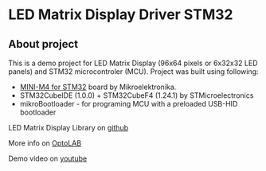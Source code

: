 # LED Matrix Display Driver STM32

## About project

This is a demo project for LED Matrix Display (96x64 pixels or 6x32x32 LED panels) and STM32 microcontroler (MCU). Project was built using following: 

- [MINI-M4 for STM32](https://www.mikroe.com/mini-stm32f4) board by Mikroelektronika.
- STM32CubeIDE (1.0.0) + STM32CubeF4 (1.24.1)  by STMicroelectronics
- mikroBootloader - for programing MCU with a preloaded USB-HID bootloader

LED Matrix Display Library on [github](https://github.com/OptoLAB/LED-Matrix-Display-Driver)

More info on [OptoLAB](http://www.optolab.ftn.uns.ac.rs/index.php/education/project-base/242-led-matrix-display-library-examples)

Demo video on [youtube](https://www.youtube.com/watch?v=5Obz87ZCj9I)
